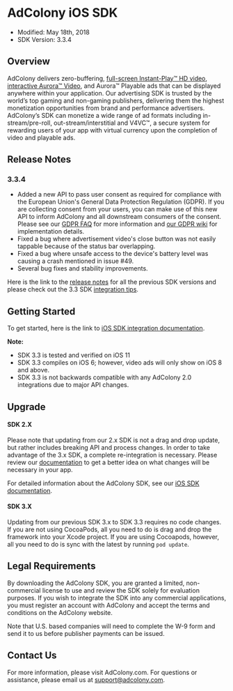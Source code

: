 # AdColony iOS SDK
* Modified: May 18th, 2018
* SDK Version: 3.3.4


## Overview
AdColony delivers zero-buffering, [full-screen Instant-Play™ HD video](https://www.adcolony.com/technology/instant-play/), [interactive Aurora™ Video](https://www.adcolony.com/technology/auroravideo), and Aurora™ Playable ads that can be displayed anywhere within your application. Our advertising SDK is trusted by the world’s top gaming and non-gaming publishers, delivering them the highest monetization opportunities from brand and performance advertisers. AdColony’s SDK can monetize a wide range of ad formats including in-stream/pre-roll, out-stream/interstitial and V4VC™, a secure system for rewarding users of your app with virtual currency upon the completion of video and playable ads.



## Release Notes

### 3.3.4
* Added a new API to pass user consent as required for compliance with the European Union's General Data Protection Regulation (GDPR). If you are collecting consent from your users, you can make use of this new API to inform AdColony and all downstream consumers of the consent. Please see our [GDPR FAQ](https://www.adcolony.com/gdpr/) for more information and [our GDPR wiki](https://github.com/AdColony/AdColony-iOS-SDK-3/wiki/GDPR) for implementation details.
* Fixed a bug where advertisement video's close button was not easily tappable because of the status bar overlapping.
* Fixed a bug where unsafe access to the device's battery level was causing a crash mentioned in issue #49.
* Several bug fixes and stability improvements.

Here is the link to the [release notes](https://github.com/AdColony/AdColony-iOS-SDK-3/blob/master/CHANGELOG.md) for all the previous SDK versions and please check out the 3.3 SDK [integration tips](https://www.adcolony.com/blog/2018/02/22/reaching-new-heights-sdk-3-3/).

## Getting Started
To get started, here is the link to [iOS SDK integration documentation](https://github.com/AdColony/AdColony-iOS-SDK-3/wiki).

**Note:**

* SDK 3.3 is tested and verified on iOS 11
* SDK 3.3 compiles on iOS 6; however, video ads will only show on iOS 8 and above.
* SDK 3.3 is not backwards compatible with any AdColony 2.0 integrations due to major API changes.

## Upgrade

#### SDK 2.X
Please note that updating from our 2.x SDK is not a drag and drop update, but rather includes breaking API and process changes. In order to take advantage of the 3.x SDK, a complete re-integration is necessary. Please review our [documentation](https://github.com/AdColony/AdColony-iOS-SDK-3/wiki) to get a better idea on what changes will be necessary in your app.

For detailed information about the AdColony SDK, see our [iOS SDK documentation](https://github.com/AdColony/AdColony-iOS-SDK-3/wiki).

#### SDK 3.X
Updating from our previous SDK 3.x to SDK 3.3 requires no code changes. If you are not using CocoaPods, all you need to do is drag and drop the framework into your Xcode project. If you are using Cocoapods, however, all you need to do is sync with the latest by running `pod update`.


## Legal Requirements
By downloading the AdColony SDK, you are granted a limited, non-commercial license to use and review the SDK solely for evaluation purposes.  If you wish to integrate the SDK into any commercial applications, you must register an account with AdColony and accept the terms and conditions on the AdColony website.

Note that U.S. based companies will need to complete the W-9 form and send it to us before publisher payments can be issued.

## Contact Us
For more information, please visit AdColony.com. For questions or assistance, please email us at support@adcolony.com.

